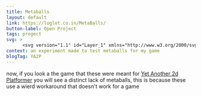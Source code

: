 ```yaml
---
title: Metaballs
layout: default
link: https://loglot.co.in/MetaBalls/
button-label: Open Project
tags: progect
svg: >                     
      <svg version="1.1" id="Layer_1" xmlns="http://www.w3.org/2000/svg" xmlns:xlink="http://www.w3.org/1999/xlink" x="0px" y="0px" viewBox="0 0 726 726" style="enable-background:new 0 0 726 726;" xml:space="preserve"><path style="fill: rgb(0, 0, 0);" d="M491.5,628.8c-1,1.2-1,1.2-1.9,2.4c-4.7,6.6-9.6,9.9-17,13.1c-2.4,1.1-4.8,2.1-7.1,3.2c-1.9,0.9-3.8,1.7-5.6,2.6c-6.1,2.7-12.1,5.5-17.9,8.5c-15,7.8-27.8,9.4-44.4,5.5c-9.1-2.2-18.5-4.7-27.9-5.2c-13.7-0.1-24.3,4.4-34.1,13.8c-7.4,7.3-13.9,13.9-24.6,16c-5.4,0.4-9.2-0.9-13.6-4.1c-0.6-0.5-1.2-0.9-1.7-1.4c-1.4-1.1-1.4-1.1-2.8-2.1c-3.8-4.9-5.9-9.8-6.5-16.1c-0.9-18.8,3.2-36.9,15.7-51.5c23.1-22,62.2-18.3,88.9-7c6.2,2.6,12.5,5.1,18.9,7.5c16.3,5.8,30.9,5.7,46.6-1.6c8.3-4,15.6-7.9,25.1-6.1c5.1,1.5,7.5,4.2,10.1,8.8C493.5,619.6,493.4,624.1,491.5,628.8z"/><path style="fill: rgb(0, 0, 0);" d="M682,615.4c-2.3,2.8-4.2,4.1-7.4,5.8c-5.5,0.6-10.8,0.4-15.8-1.8c-0.6-0.3-1.2-0.6-1.9-1c-1.5-0.7-2.9-1.5-4.3-2.2c-3-1.9-5.8-3.6-9-5c-11.9-2.6-24.4,4.4-34.3,10.1c-7.9,4.5-15.3,8.6-24.7,8.1c-1-0.1-1-0.1-2-0.2c-13-1.3-26.3-7.3-36.2-15.5c-0.9-0.8-1.9-1.6-2.8-2.5c-8.5-7.2-12.9-15.2-17.8-25.2c-4.3-9.2-8.4-17.7-16.2-24.4c-4.5-2.2-8.5-1.7-13.3-0.8c-5.8,1.4-11.2,2.6-17.2,2.7c-8.7-0.3-14.4-3.2-20.5-9.3c-4.2-6-6.1-11.7-5-19c1.8-5.6,6.4-10.4,11.4-13.5c10.3-4.4,21.7-2,31.6,1.9c3,1.3,5.9,2.5,9,3.6c10.4,2.1,18.3-0.8,27.2-6c5.6-3.4,10.8-6.8,17.5-7.2c10.5,3.7,10.5,3.7,18.2,12.2c10,12.2,22,21.2,35.2,29.7 c10.5,6.7,20.2,13.2,28.6,22.5c7.5,8.4,12.6,13.4,23.8,15.3c3.6,0.6,7.3,1.2,10.9,1.9c6.4,1.5,10.8,3.8,14.4,9.6 C682.5,608.7,682.9,611.9,682,615.4z"/><path style="fill: rgb(0, 0, 0);" d="M684.7,69.5c-10.7-9.8-23.2-11.9-37.1-11.3c-8,0.7-15.5,4.1-20.9,10.1c-6.2,8.8-6.7,16.4-5.1,26.9c1.3,4.7,2.8,9.3,4.5,13.9 c0.8,2.4,1.6,4.7,2.5,7.1c0.5,1.5,0.5,1.5,1.1,3.1c5,15.3,1.9,33.1,0.2,48.8c-0.1,0.7-0.2,1.5-0.2,2.2c-3.6,33.3-3.6,33.3-15.3,44.2 c-8,6-15.7,7.3-25.5,7.8c-2.2,0.1-4.4,0.2-6.6,0.4c-1,0-1.9,0.1-2.9,0.1c-2.7,0.4-4.4,0.7-6.6,2.3c-2.4,4.2-2.6,8.7-3,13.4 c-0.2,1.7-0.3,3.3-0.5,5c-0.2,2.6-0.5,5.2-0.7,7.8c-3,31.7-3,31.7-12.7,41.8c-4.9,4-10.4,7-15.9,10.1c-14.7,8.3-25.6,19.9-30.7,36.2 c-0.8,5.6,0.6,9.6,2.8,14.7c4.1,9.8,5.5,18.3,2.3,28.7c-3.9,9.5-11.3,18-20.6,22.4c-0.7,0.3-1.3,0.7-2,1c-2-1-2-1-4-3 c-0.5-3.1-0.6-5.7-0.6-8.8c0-0.9,0-1.8,0-2.6c0.2-8.1,1.8-15.9,3.8-23.7c2.1-8.3,3.1-15-1.2-22.9c-4.9-6.7-14-9.7-22-11 c-10.2-0.7-19.8,1.8-29.3,5.1c-12.4,4.2-12.4,4.2-18.9,1.3c-7.6-4.5-9.7-10-12-18.3c-1.8-7.9-0.5-14,3.3-21.2c2.3-2.8,2.3-2.8,5-5 c0.5-0.5,1-0.9,1.5-1.3c3.5-3.2,7.3-6,11.1-8.7c9.9-7.1,17.7-15.5,19.9-27.8c2.3-19.6-5.7-38.3-14.6-55.3 c-7.8-15.3-7.8-15.3-6.9-23.8c1-2.9,1-2.9,3-5c7.6-2.2,12.5,0.6,19.2,4.2c2.2,1.2,4.4,2.5,6.6,3.8c13.1,7.4,25.4,11.4,40.5,12.7 c15.1,1.3,26,5.2,39,12.9c8.9,5.2,18.2,10.2,28.8,10.4c2.4-0.7,2.4-0.7,4-2c2.4-4.8,0.6-11.8-0.7-16.7c-3.1-8.6-7.8-14.3-16-18.5 c-5-2.3-10.1-4.1-15.4-5.8c-6-2.1-11.4-4.5-15.9-9h-2c-0.3-0.5-0.5-1.1-0.8-1.7c-1.2-2.4-1.2-2.4-2.7-4.8c-5.8-9.5-10-19.7-14.1-30 c-6.3-15.8-14-32.4-30.4-39.8c-9.8-3.8-19.2-3.9-29,0.2c-6.1,3.1-12.1,6.6-17.9,10.2c-5,3-8.5,3.9-14.1,2.8 c-10-5-14.1-15.4-18.8-24.9c-5.7-10.9-12.3-19.7-24.2-24.1c-19.1-5.7-37.9,7.4-50,21c-4,4.9-7.7,10-11.4,15.2 c-1.2,1.6-2.4,3.2-3.6,4.8c-0.6,0.8-1.2,1.5-1.7,2.3c-9.6,11.9-23.9,16.4-37.9,20.9c-1.6,0.5-3.2,1-4.8,1.6c-4.5,1.4-9,2.8-13.5,4.2 c-1.1,0.3-2.2,0.7-3.3,1c-18.6,5.7-33.9,4.4-51.9-2.6c-7.3-2.8-15.4-3.5-22.7-0.5c-9.2,4.9-12.1,11.4-15.1,21.1 c-0.7,2.3-1.3,4.5-2,6.8c-2.8,9.1-6.6,15.4-15,20.2c-8.3,3.6-17.2,7-26.1,3.9c-6.4-4.3-9.8-10.2-12.8-17.1c-5-11-10.9-24-22.9-28.6 c-4.7-0.9-7.9,1.2-11.7,3.8c-12,9.6-18.5,22.9-20.4,38c-0.8,9.7,0.5,18,6.2,25.9c6,7,12.7,10,21.8,11.1c1.6,0.1,3.2,0.1,4.8,0.2 c0.9,0,1.7,0,2.6,0.1c1.7,0,3.5,0.1,5.2,0.1c6.8,0.2,12.3,1.4,17.2,6.4c3.7,4.7,6.3,9.8,8.8,15.3c0.6,1.2,0.6,1.2,1.2,2.5 c2.1,4.6,4.2,9.3,6.2,14c5.3,12.5,11,23.9,24.2,29.4c5.6,2,11,2.9,16.9,3.6c12.2,1.7,20.6,4.6,30.1,12.6 c8.6,6.7,17.4,11.8,28.6,11.4c3.6-0.4,7.1-1.2,10.6-1.9c14.9-3.3,23.9-1.4,37.1,5.8c4.6,2.3,7,3.3,11.9,1.7 c7-3.4,11.5-8.1,14.8-15.2c1.9-6.1,1.8-12.2-0.3-18.2c-0.6-0.9-1.2-1.7-1.8-2.6c-1-1.5-1-1.5-2-3.1c-4.1-4.7-10.3-6.2-16.2-7.2 c-5-0.3-9.5,1-14.3,2.4c-10.2,2.8-16,2.6-25.8-1.4c-3.1-1.8-4.7-3.6-6.7-6.6c-0.9-5-0.9-5,0-8c5.2-6.7,13.8-9.1,21.4-12.1 c9.1-3.7,15.9-8.8,22.8-15.8c0.8-0.8,1.7-1.7,2.5-2.6c2.1-2.2,4.1-4.4,6-6.7c6.5-7.5,13.1-13.3,23.4-14.2c16.3-0.9,35,3.1,47.9,13.5 c7.9,8,10.2,17.2,10.1,28.2c0,1.2,0,1.2,0,2.4v5.1c0,2.5,0,5,0,7.6c0,26.6-2.1,46.1-20.9,66.3c-4,4.3-7.6,8.9-11.3,13.5 c-0.8,0.9-1.5,1.8-2.3,2.7c-1.9,2.1-1.9,2.1-1.7,4.3h-2c-1.7,1.9-1.7,1.9-3.4,4.2c-0.6,0.8-1.2,1.6-1.8,2.4 c-0.6,0.8-1.2,1.6-1.8,2.4c-1,1.3-2,2.7-3,4c-2.3-0.3-4.6-0.7-7-1c-0.2-0.8-0.5-1.6-0.8-2.4c-1.5-3.1-2.3-3.2-5.2-4.6 c-0.3-0.6-0.6-1.2-0.8-1.8c-2.5-4.7-7.2-7.8-11.2-11.2c-1-0.8-1-0.8-1.9-1.7c-3.4-2.7-6.6-4.3-10.9-4.6c-9.1,1.1-15.8,8.3-21.8,14.6 c-0.8,0.8-1.6,1.6-2.4,2.5c-4.3,4.4-8.4,8.9-12.4,13.5c-6.8,7.9-15.3,16.4-25.5,19.7c-8.4-0.2-12.4-5.4-18-11 c-17.5-17.5-42.8-20.3-66.6-20.3c-22.5,0.3-41.1,11.6-57.2,26.6c-9.9,10.3-17.5,23.2-17.2,37.8c1,8.5,4.4,14.5,11,20 c6.1,4,12.7,6.3,19.6,8.5c17.6,5.8,17.6,5.8,21.9,14.4c1.1,7,0.4,12.6-1.8,19.2c-0.2,0.7-0.5,1.5-0.7,2.2c-1.1,3.5-2.2,7-3.3,10.4c-4.2,13.4-4.1,25.1,2.4,37.7c5,8.6,12.1,15.9,18.8,23.2c2,2.2,3.9,4.4,5.8,6.6c8.6,9.8,18.6,15.6,31.7,17.1 c12.1-1.2,19.4-7.3,26.9-16.4c4.7-5.8,8.9-11.8,13-18.1c0.7-1,1.3-2,2-3.1 c16-23.5,16-23.5,19.8-50.9c-2.8-9.3-7.3-15.3-14.3-21.8 c-0.8-0.8-1.6-1.6-2.5-2.4c-3.8-3.6-7.6-7.1-11.5-10.5c-3.1-2.7-5.6-5.5-8-8.8c-0.7-0.9-1.3-1.8-2-2.7c-3.1-5.1-4.3-9.8-3.7-15.8 c3.3-9.8,9-16,18-21c4.4-1.6,8.1-2.9,12.5-0.8c2.8,2,4.6,4.2,6.7,6.8c0.8,1,1.6,2,2.4,3c0.8,1,1.6,2,2.4,3c1.5,1.8,2.9,3.6,4.4,5.4 c1.1,1.3,1.1,1.3,2.2,2.7c1.6,2,3.3,4,5,5.9c10.7,12.5,12.8,21.8,13.7,38.3c1.6,19.9,23,36.4,37,48.7c2.5,2.1,5,4,7.6,6 c0.8,0.6,1.5,1.2,2.3,1.8c14.1,10.5,30.9,16.9,48.7,15.2c8.8-1.7,15.3-6.2,21-13c5.8-8.7,8.6-18.6,11.3-28.7 c2.4-8.7,5.4-16.7,13.3-21.7c5.6-3,11.5-4.9,17.6-6.8c12-4,22.9-9.2,34-15.3c2.9-1.6,5.7-3.1,8.6-4.7c12.3-6.6,24.6-13.4,36.2-21.3 c3.5-2.4,7-4.1,11-5.6c0.1,0.7,0.2,1.4,0.3,2.1c0.7,3.1,1.7,5.7,3,8.6c0.5,1.1,1,2.2,1.5,3.4c0.5,1.2,1,2.3,1.6,3.5 c0.5,1.2,1.1,2.4,1.6,3.7c9.3,21.2,9.3,21.2,22.9,39.7c0.9,1,1.8,1.9,2.7,2.9c14.1,15,14.1,15,32.2,22.5c4.4-0.2,7.8-1.8,11.6-3.9 c1.4-0.7,2.8-1.5,4.2-2.2c0.7-0.4,1.4-0.8,2.1-1.1c3.6-1.9,7.2-3.7,10.8-5.5c0.6-0.3,1.3-0.7,2-1c9.5-4.8,18.5-6.5,29-3.6 c3.5,1.3,7,2.6,10.4,4c9,3.5,18,6.5,27.3,2.4c5.7-3.3,9.3-7.7,11.6-13.9c5.9-23.2-4.6-48.7-14.9-69.2c-4.6-9.2-6.8-18.1-4.3-28.2 c2.7-8.1,7.2-14.4,12.4-21.1c10.8-13.9,17.2-23.9,15.9-42c-2.2-10.5-8.9-19.1-15.1-27.6c-6.2-8.4-10.8-15.6-9.9-26.4 c2.2-7.3,5.8-13,10.4-18.9c9.6-13,13-24.9,16-40.5c2.8-14,6.9-27.2,11.6-40.6c4.4-12.4,7.1-24.9,8.1-38.1c0.1-1,0.2-1.9,0.2-2.9 c0.5-6.8,0.8-13.5,0.8-20.3c0-0.8,0-1.7,0-2.5C693.8,89.1,691.6,77.3,684.7,69.5z M356,439c-8.3,8.8-22.7,8.7-33.9,9.2 c-18.5,0.5-36.1-3.5-50.1-16.2c-3.9-5.4-5.5-10.3-5-17c3.4-17.8,15.4-34,26-48.2c2.1-2.7,2.1-2.7,3.7-5.6c1.4-2.2,1.4-2.2,3.5-3 c0.6-0.1,1.2-0.1,1.8-0.2c0.3-1.3,0.7-2.6,1-4c0.6,0.7,1.1,1.4,1.7,2.2c2.2,2.8,2.2,2.8,4.5,5c2.2,2.1,4.2,4.3,6.3,6.5 c10.2,11,20.6,21.5,32.1,31.2c6.9,6,11.8,13,12.8,22.2C360.6,427.9,360.3,433.6,356,439z"/> </svg>
context: an experiment made to test metaballs for my game
blogTag: YA2P
---
```

now, if you look a the game that these were meant for [Yet Another 2d Platformer](./100YA2P.html) you will see a distinct lack of metaballs, this is because these use a wierd workaround that doesn't work for a game